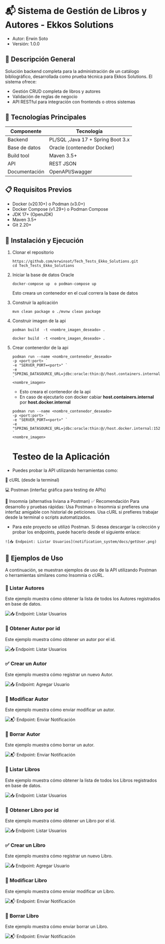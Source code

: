 # 📬 Sistema de Gestión de Libros y Autores - Ekkos Solutions

- Autor: Erwin Soto
- Versión: 1.0.0

## 🧠 Descripción General
Solución backend completa para la administración de un catálogo bibliográfico, desarrollada como prueba técnica para Ekkos Solutions. El sistema ofrece:
- Gestión CRUD completa de libros y autores
- Validación de reglas de negocio
- API RESTful para integración con frontends o otros sistemas

## 🎯 Tecnologías Principales

| Componente     | Tecnología                    |
|----------------|-------------------------------|
| Backend        | PL/SQL ,Java 17 + Spring Boot 3.x     |
| Base de datos  | Oracle (contenedor Docker)    |
| Build tool     | Maven 3.5+                    |
| API            | REST JSON                     |
| Documentación  | OpenAPI/Swagger               |


## 📋 Requisitos Previos
- Docker (v20.10+) o Podman (v3.0+)
- Docker Compose (v1.29+) o Podman Compose
- JDK 17+  (OpenJDK)
- Maven 3.5+
- Git 2.20+

## 🚀 Instalación y Ejecución
1. Clonar el repositorio
   ```
   https://github.com/erwinsot/Tech_Tests_Ekko_Solutions.git
   cd Tech_Tests_Ekko_Solutions 
   ```
2. Iniciar la base de datos Oracle
   ```
   docker-compose up  o podman-compose up
   ```
   Esto creara un contenedor en el cual correra la base de datos

3. Construir la aplicación
   ```
   mvn clean package o ./mvnw clean package
   ```
4. Construir imagen de la api

   ```
   podman build  -t <nombre_imagen_deseado> .
   ```

    ```
   docker build  -t <nombre_imagen_deseado> .
   ```

5. Crear contenerdor de la api
   ```
   podman run --name <nombre_contenedor_deseado>
   -p <port:port> `
   -e "SERVER_PORT=<port>" `
   -e "SPRING_DATASOURCE_URL=jdbc:oracle:thin:@//host.containers.internal:1521/XEPDB1" `  
   <nombre_imagen>      
   ```
   - Esto creara el contenedor de la api
   - En caso de ejecutarlo con docker cabiar **host.containers.internal** por **host.docker.internal**
   ```
   podman run --name <nombre_contenedor_deseado>
   -p <port:port> `
   -e "SERVER_PORT=<port>" `
   -e "SPRING_DATASOURCE_URL=jdbc:oracle:thin:@//host.docker.internal:1521/XEPDB1" `  
   <nombre_imagen>       
   ```

   # Testeo de la Aplicación
- Puedes probar la API utilizando herramientas como:

🧪 cURL (desde la terminal)

💻 Postman (interfaz gráfica para testing de APIs)

🌙 Insomnia (alternativa liviana a Postman)
✅ Recomendación
Para desarrollo y pruebas rápidas:
Usa Postman o Insomnia si prefieres una interfaz amigable con historial de peticiones.
Usa cURL si prefieres trabajar desde la terminal o scripts automatizados.

- Para este proyecto se utilizó Postman. Si desea descargar la colección y probar los endpoints, puede hacerlo desde el siguiente enlace:

 ```link
![📥 Endpoint: Listar Usuarios](notification_system/docs/getUser.png)

 ```


## 📌 Ejemplos de Uso

A continuación, se muestran ejemplos de uso de la API utilizando Postman o herramientas similares como Insomnia o cURL.


### 📄 Listar Autores
Este ejemplo muestra cómo obtener la lista de todos los Autores registrados en base de datos.

![📥 Endpoint: Listar Usuarios](images/GetAllAutor.png)



### 📄 Obtener Autor por id
Este ejemplo muestra cómo obtener un autor por el id.

![📥 Endpoint: Listar Usuarios](images/getUserById.png)



### ✅ Crear un Autor
Este ejemplo muestra cómo registrar un nuevo Autor.

![📤 Endpoint: Agregar Usuario](images/createAutor.png)




### 📨 Modificar Autor
Este ejemplo muestra cómo enviar modificar un autor.

![📬 Endpoint: Enviar Notificación](images/modifyAutor.png)



### 📨 Borrar Autor
Este ejemplo muestra cómo  borrar un autor.

![📬 Endpoint: Enviar Notificación](images/deleteAutor.png)




### 📄 Listar Libros
Este ejemplo muestra cómo obtener la lista de todos los Libros registrados en base de datos.

![📥 Endpoint: Listar Usuarios](images/GetAllBooks.png)



### 📄 Obtener Libro por id
Este ejemplo muestra cómo obtener un Libro por el id.

![📥 Endpoint: Listar Usuarios](images/getBooksAutorId.png)



### ✅ Crear un Libro
Este ejemplo muestra cómo registrar un nuevo Libro.

![📤 Endpoint: Agregar Usuario](images/createbook.png)




### 📨 Modificar Libro
Este ejemplo muestra cómo enviar modificar un Libro.

![📬 Endpoint: Enviar Notificación](images/modifyBook.png)



### 📨 Borrar Libro
Este ejemplo muestra cómo enviar borrar un Libro.

![📬 Endpoint: Enviar Notificación](images/deleteBook.png)

  









   

   







  


